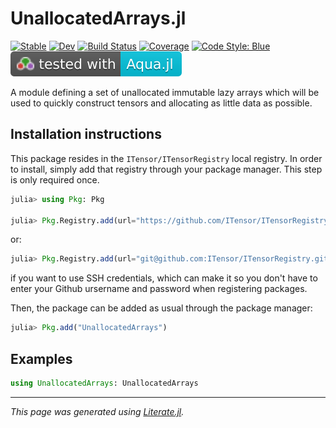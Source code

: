 # UnallocatedArrays.jl

[![Stable](https://img.shields.io/badge/docs-stable-blue.svg)](https://ITensor.github.io/UnallocatedArrays.jl/stable/)
[![Dev](https://img.shields.io/badge/docs-dev-blue.svg)](https://ITensor.github.io/UnallocatedArrays.jl/dev/)
[![Build Status](https://github.com/ITensor/UnallocatedArrays.jl/actions/workflows/Tests.yml/badge.svg?branch=main)](https://github.com/ITensor/UnallocatedArrays.jl/actions/workflows/Tests.yml?query=branch%3Amain)
[![Coverage](https://codecov.io/gh/ITensor/UnallocatedArrays.jl/branch/main/graph/badge.svg)](https://codecov.io/gh/ITensor/UnallocatedArrays.jl)
[![Code Style: Blue](https://img.shields.io/badge/code%20style-blue-4495d1.svg)](https://github.com/invenia/BlueStyle)
[![Aqua](https://raw.githubusercontent.com/JuliaTesting/Aqua.jl/master/badge.svg)](https://github.com/JuliaTesting/Aqua.jl)

A module defining a set of unallocated immutable lazy arrays which will be used to quickly construct
tensors and allocating as little data as possible.

## Installation instructions

This package resides in the `ITensor/ITensorRegistry` local registry.
In order to install, simply add that registry through your package manager.
This step is only required once.
```julia
julia> using Pkg: Pkg

julia> Pkg.Registry.add(url="https://github.com/ITensor/ITensorRegistry")
```
or:
```julia
julia> Pkg.Registry.add(url="git@github.com:ITensor/ITensorRegistry.git")
```
if you want to use SSH credentials, which can make it so you don't have to enter your Github ursername and password when registering packages.

Then, the package can be added as usual through the package manager:

```julia
julia> Pkg.add("UnallocatedArrays")
```

## Examples

````julia
using UnallocatedArrays: UnallocatedArrays
````

---

*This page was generated using [Literate.jl](https://github.com/fredrikekre/Literate.jl).*

